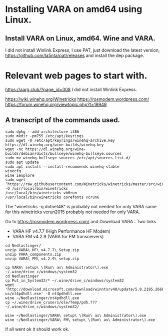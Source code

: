
# Installing VARA on amd64 using Linux.

## Install VARA on Linux, amd64. Wine and VARA.
I did not install Winlink Express, I use PAT, just download 
the latest version, https://github.com/la5nta/pat/releases and
install the dep package. 


# Relevant web pages to start with.

https://aarg.club/?page_id=308
I did not install Winlink Express.

https://wiki.winehq.org/Winetricks
https://rosmodem.wordpress.com/
https://forum.winehq.org/viewtopic.php?t=18949


## A transcript of the commands used.
```
sudo dpkg --add-architecture i386
sudo mkdir -pm755 /etc/apt/keyrings
sudo wget -O /etc/apt/keyrings/winehq-archive.key https://dl.winehq.org/wine-builds/winehq.key
wget -nc https://dl.winehq.org/wine-builds/debian/dists/bullseye/winehq-bullseye.sources
sudo mv winehq-bullseye.sources /etc/apt/sources.list.d/
sudo apt update
sudo apt install --install-recommends winehq-stable
winecfg
wine iexplore
sudo wget ‘https://raw.githubusercontent.com/Winetricks/winetricks/master/src/winetricks’ -O /usr/local/bin/winetricks
/usr/local/bin/winetricks vb6run
/usr/local/bin/winetricks corefonts vcrun6 
```
The  "winetricks -q dotnet48" is probably not needed for only VARA
same for this  winetricks vcrun2015 probably not needed for only VARA.

Go to  https://rosmodem.wordpress.com/ and  Download VARA : 
Two links 
- VARA HF v4.7.7 (High Performance HF Modem)
- VARA FM v4.2.9 (VARA for FM transceivers)
```
cd Nedlastinger/
unzip VARA\ HF\ v4.7.7\ Setup.zip 
unzip VARA_components.zip 
unzip VARA\ FM\ v4.2.9\ setup.zip

cp VARA\ setup\ \(Run\ as\ Administrator\).exe ~/.wine/drive_c/windows/system32
cd Nedlastinger
cp Put_in_System32/* ~/.wine/drive_c/windows/system32 
wget 'http://download.microsoft.com/download/winntsrv40/update/5.0.2195.2668/nt4/en-us/nt4pdhdll.exe' -O nt4pdhdll.exe
wine ~/Nedlastinger/nt4pdhdll.exe
cp ~/.wine/drive_c/users/ole/Temp/pdh.??? ~/.wine/drive_c/windows/system32/

wine ~/Nedlastinger/VARA\ setup\ \(Run\ as\ Administrator\).exe
wine ~/Nedlastinger/VARA\ FM\ setup\ \(Run\ as\ Administrator\).exe
```

If all went ok it should work ok.




